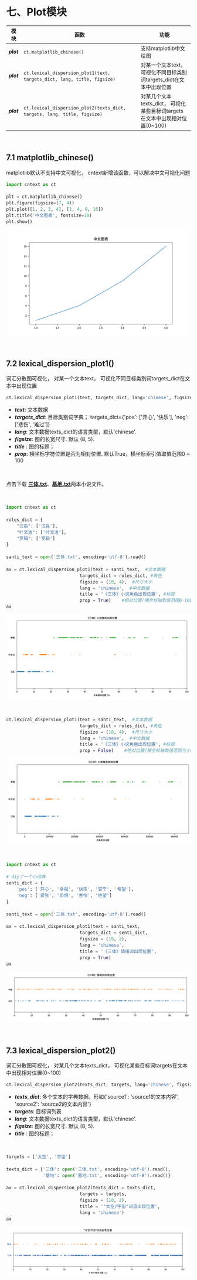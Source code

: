 
# 七、Plot模块
| 模块 | 函数                                        | 功能                                        |
| -------- | ------------------------------------------- | ------------------------------------------- |
| ***plot*** | ``ct.matplotlib_chinese()``  | 支持matplotlib中文绘图 |
| ***plot*** | ``ct.lexical_dispersion_plot1(text, targets_dict, lang, title, figsize)``  | 对某一个文本text， 可视化不同目标类别词targets_dict在文本中出现位置  |
| ***plot*** | ``ct.lexical_dispersion_plot2(texts_dict, targets, lang, title, figsize)``  | 对某几个文本texts_dict， 可视化某些目标词targets在文本中出现相对位置(0~100)  |

<br>



## 7.1 matplotlib_chinese()

matplotlib默认不支持中文可视化， cntext新增该函数，可以解决中文可视化问题

```python
import cntext as ct

plt = ct.matplotlib_chinese()
plt.figure(figsize=(7, 4))
plt.plot([1, 2, 3, 4], [1, 4, 9, 16])
plt.title('中文图表', fontsize=10)
plt.show()
```
![](img/27-chinese-matplotlib.png)

<br>

## 7.2 lexical_dispersion_plot1()

词汇分散图可视化， 对某一个文本text， 可视化不同目标类别词targets_dict在文本中出现位置

```python
ct.lexical_dispersion_plot1(text, targets_dict, lang='chinese', figsize=(12, 6), title='特定词汇在不同文本来源的相对离散图', prop=True)
```

- ***text***: 文本数据
- ***targets_dict***:  目标类别词字典； targets_dict={'pos': ['开心', '快乐'], 'neg': ['悲伤', '难过']}
- ***lang***: 文本数据texts_dict的语言类型，默认'chinese'.
- ***figsize***: 图的长宽尺寸. 默认 (8, 5).
- ***title*** : 图的标题；
- ***prop***: 横坐标字符位置是否为相对位置. 默认True，横坐标索引值取值范围0 ~ 100

<br>

点击下载 [**三体.txt**](https://textdata.cn/data/三体.txt)、[**基地.txt**](https://textdata.cn/data/基地.txt)两本小说文件。


<br>

```python
import cntext as ct

roles_dict = {
    "汪淼": ['汪淼'],
    "叶文洁": ['叶文洁'],
    "罗辑": ['罗辑']
}

santi_text = open('三体.txt', encoding='utf-8').read()

ax = ct.lexical_dispersion_plot1(text = santi_text,  #文本数据
                            targets_dict = roles_dict, #角色
                            figsize = (10, 4),  #尺寸大小
                            lang = 'chinese',  #中文数据
                            title = '《三体》小说角色出现位置', #标题
                            prop = True)    #相对位置(横坐标轴取值范围0-100)
ax
```

![](img/23-lexical_dispersion_plot1-relative.png)

<br>

```python
ct.lexical_dispersion_plot1(text = santi_text,  #文本数据
                            targets_dict = roles_dict, #角色
                            figsize = (10, 4),  #尺寸大小
                            lang = 'chinese',  #中文数据
                            title = '《三体》小说角色出现位置', #标题
                            prop = False)    #绝对位置(横坐标轴取值范围与小说文本长度有关)
```

![](img/24-lexical_dispersion_plot1-absolute.png)

<br>

```python
import cntext as ct

# diy了一个小词典
senti_dict = {
    'pos': ['开心', '幸福', '快乐', '安宁', '希望'],
    'neg': ['紧张', '恐惧', '害怕', '绝望']
}

santi_text = open('三体.txt', encoding='utf-8').read()

ax = ct.lexical_dispersion_plot1(text = santi_text, 
                            targets_dict = senti_dict, 
                            figsize = (10, 2), 
                            lang = 'chinese', 
                            title = '《三体》情绪词出现位置',
                            prop = True)
ax
```

![](img/25-santi_sentiment.png)

<br>

## 7.3 lexical_dispersion_plot2()

词汇分散图可视化， 对某几个文本texts_dict， 可视化某些目标词targets在文本中出现相对位置(0~100)

```python
ct.lexical_dispersion_plot2(texts_dict, targets, lang='chinese', figsize=(12, 6), title='特定词汇在不同文本来源的相对离散图')
```

- ***texts_dict***: 多个文本的字典数据。形如{'source1': 'source1的文本内容', 'source2': 'source2的文本内容'}
- ***targets***: 目标词列表
- ***lang***: 文本数据texts_dict的语言类型，默认'chinese'.
- ***figsize***: 图的长宽尺寸. 默认 (8, 5).
- ***title*** : 图的标题；

<br>

```python
targets = ['太空', '宇宙']

texts_dict = {'三体': open('三体.txt', encoding='utf-8').read(),
              '基地': open('基地.txt', encoding='utf-8').read()}

ax = ct.lexical_dispersion_plot2(texts_dict = texts_dict,
                            targets = targets, 
                            figsize = (10, 2), 
                            title = '"太空/宇宙"词语出现位置',
                            lang = 'chinese')
ax
```

![](img/26-santi_base.png)

